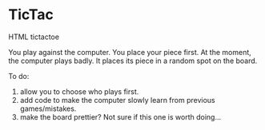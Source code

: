 TicTac
======

HTML tictactoe

You play against the computer. You place your piece first. At the moment, the computer plays badly. It places its piece in a random spot on the board.

To do:
1. allow you to choose who plays first.
2. add code to make the computer slowly learn from previous games/mistakes.
3. make the board prettier? Not sure if this one is worth doing...
